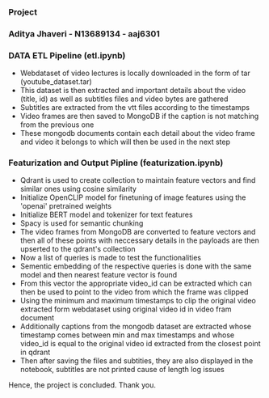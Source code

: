 ### Project

### Aditya Jhaveri - N13689134 - aaj6301

### DATA ETL Pipeline (etl.ipynb)

- Webdataset of video lectures is locally downloaded in the form of tar (youtube_dataset.tar)
- This dataset is then extracted and important details about the video (title, id) as well as subtitles files and video bytes are gathered
- Subtitles are extracted from the vtt files according to the timestamps
- Video frames are then saved to MongoDB if the caption is not matching from the previous one
- These mongodb documents contain each detail about the video frame and video it belongs to which will then be used in the next step

### Featurization and Output Pipline (featurization.ipynb)

- Qdrant is used to create collection to maintain feature vectors and find similar ones using cosine similarity
- Initialize OpenCLIP model for finetuning of image features using the 'openai' pretrained weights
- Initialize BERT model and tokenizer for text features
- Spacy is used for semantic chunking
- The video frames from MongoDB are converted to feature vectors and then all of these points with neccessary details in the payloads are then upserted to the qdrant's collection
- Now a list of queries is made to test the functionalities
- Sementic embedding of the respective queries is done with the same model and then nearest feature vector is found
- From this vector the appropriate video_id can be extracted which can then be used to point to the video from which the frame was clipped
- Using the minimum and maximum timestamps to clip the original video extracted form webdataset using original video id in video fram document
- Additionally captions from the mongodb dataset are extracted whose timestamp comes between min and max timestamps and whose video_id is equal to the original video id extracted from the closest point in qdrant
- Then after saving the files and subtities, they are also displayed in the notebook, subtitles are not printed cause of length log issues

Hence, the project is concluded. Thank you.

